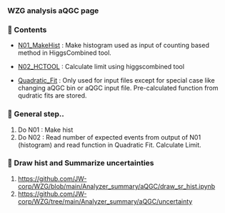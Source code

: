 ### WZG analysis aQGC page

### 🚀 Contents 

* [N01_MakeHist](https://github.com/JW-corp/WZG/tree/main/AQGC_FINAL/N01_MakeHist) : Make histogram used as input of counting based method in HiggsCombined tool. 

* [N02_HCTOOL](https://github.com/JW-corp/WZG/tree/main/AQGC_FINAL/N02_HCTOOL) : Calculate limit using higgscombined tool

* [Quadratic_Fit](https://github.com/JW-corp/WZG/tree/main/AQGC_FINAL/Quadratic_Fit) : Only used for input files except for special case like changing aQGC bin or aQGC input file. Pre-calculated function from qudratic fits are stored.


### 🚀 General step..  
1. Do N01  : Make hist 
2. Do N02  : Read number of expected events from output of N01 (histogram) and read function in Quadratic Fit. Calculate Limit.
  
### 🚀 Draw hist and Summarize uncertainties
1. https://github.com/JW-corp/WZG/blob/main/Analyzer_summary/aQGC/draw_sr_hist.ipynb
2. https://github.com/JW-corp/WZG/tree/main/Analyzer_summary/aQGC/uncertainty
    
